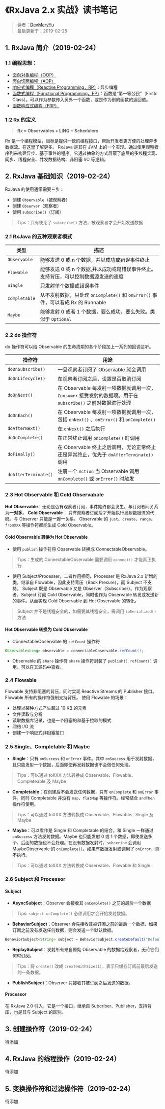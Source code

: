# 《RxJava 2.x 实战》读书笔记
> 读者：[DevMcryYu](https://github.com/DevMcryYu)  
> 最后更新于：2019-02-25

## 1. RxJava 简介（2019-02-24）

### 1.1 编程思想：
- [面向对象编程（OOP）](https://zh.wikipedia.org/zh-hans/%E9%9D%A2%E5%90%91%E5%AF%B9%E8%B1%A1%E7%A8%8B%E5%BA%8F%E8%AE%BE%E8%AE%A1)
- [面向切面编程（AOP）](https://zh.wikipedia.org/wiki/%E9%9D%A2%E5%90%91%E4%BE%A7%E9%9D%A2%E7%9A%84%E7%A8%8B%E5%BA%8F%E8%AE%BE%E8%AE%A1)
- [响应式编程（Reactive Programming，RP）](https://zh.wikipedia.org/wiki/%E5%93%8D%E5%BA%94%E5%BC%8F%E7%BC%96%E7%A8%8B)：异步编程
- [函数式编程（Functional Programming，FP）](https://zh.wikipedia.org/wiki/%E5%87%BD%E6%95%B0%E5%BC%8F%E7%BC%96%E7%A8%8B)：函数是“第一等公民”（Firstc Class）。可以作为参数传入另外一个函数，或是作为别的函数的返回值。
- [函数响应式编程（FRP）](https://en.wikipedia.org/wiki/Functional_reactive_programming)

### 1.2 Rx 的定义
> **Rx = Observables + LINQ + Schedulers**

Rx 是一个编程模型，目标是提供一致的编程接口，帮助开发者更方便的处理异步数据流。在[这里](http://reactivex.io)了解更多。
RxJava 是其在 JVM 上的一个实现。通过使用观察者序列来构建异步、基于事件的程序。它通过抽象的方式屏蔽了底层的多线程实现、同步、线程安全、并发数据结构、非阻塞 I/O 等逻辑。

## 2. RxJava 基础知识（2019-02-24）
RxJava 的使用通常需要三步：
- 创建 `Observable`（被观察者）
- 创建 `Observer`（观察者）
- 使用 `subscribe()`（订阅）

> Tips：只有使用了 `subscribe()` 方法，被观察者才会开始发送数据

### 2.1 RxJava 的五种观察者模式
| 类型 | 描述 |
| ------ | ------ |
| `Observable` | 能够发送 0 或 n 个数据，并以成功或错误事件终止 |
| `Flowable` | 能够发送 0 或 n 个数据,并以成功或是错误事件终止。支持背压，可以控制数据源发送的速度 |
| `Single` | 只发射单个数据或错误事件 |
| `Completable` | 从不发射数据，只处理 `onComplete()` 和 `onError()` 事件，可以看成 Rx 的 Runnable |
| `Maybe` | 能够发射 0 或者 1 个数据，要么成功，要么失败。类似于 `Optional` |

### 2.2 do 操作符
do 操作符可以给 Observable 的生命周期的各个阶段加上一系列的回调监听。

| 操作符 | 用途 |
| ------ | ------ |
| `doOnSubscribe()`| 一旦观察者订阅了 Observable 就会调用 |
| `doOnLifecycle()` | 在观察者订阅之后，设置是否取消订阅 |
| `doOnNext()` | 在 Observable 每发射一项数据就调用一次，`Consumer` 接受发射的数据项。用于在 `subscribe()` 之前对数据进行处理|
| `doOnEach()` | 在 Observable 每发射一项数据就调用一次，包括 `onNext()` 、`onError()` 和 `onComplete()` |
| `doAfterNext()` | 在 `onNext()` 之后执行 |
| `doOnComplete()` | 在正常终止调用 `onComplete()` 时调用 |
| `doFinally()` | 在 Observable 终止之后调用，无论正常终止还是异常终止，优先于 `doAfterTerminate()` 调用 |
| `doAfterTerminate()` | 注册一个 `Action` 当 Observable 调用 `onComplete()` 或 `onError()` 时触发 |

### 2.3 Hot Observable 和 Cold Observabale
**Hot Observable**：无论是否有观察者订阅，事件始终都会发生。与订阅者间关系为**一对多**。
**Cold Observable**： 只有观察者订阅后才开始执行发射数据流的代码。与 Observer 只能是**一对一**关系。
Observable 的 `just`、`create`、`range`、`fromXXX` 等操作符都能生成 Cold Observable。
#### Cold Observable 转换为 Hot Observable
- 使用 `publish` 操作符将 Observable 转换成 ConnectableObservable。

> Tips：生成的 ConnectableObservable 需要调用 `connect()` 才能真正执行

- 使用 Subject/Processer。二者作用相同，Processer 是 RxJava 2.x 新增的类，继承自 Flowable，因此支持背压（Back Presure），而 Subject 不支持。
Subject 既是 Observable 又是 Observer（Subscriber）。作为观察者，Subject 订阅 Cold Observable，同时也作为 Observable 转发或发送新的事件。从而实现 Cold Observable 到 Hot Observable 的转化。

> Subject 并不是线程安全的，如需要其线程安全，需调用 `toSerialized()`方法

#### Hot Observable 转换为 Cold Observable
- ConnectableObservable 的 `refCount` 操作符

```java
Observable<Long> observable = connectableObservable.refCount();
```

- Observable 的 `share` 操作符
`share` 操作符封装了 `publish().refCount()` 调用。可以在其源码中查看。

### 2.4 Flowable
Flowable 支持非阻塞的背压，同时实现 Reactive Streams 的 Publisher 接口。Flowable 所有的操作符强制支持背压。
使用 Flowable 的场景：
- 处理以某种方式产生超过 10 KB 的元素
- 文件读取与分析
- 读取数据库记录，也是一个阻塞的和基于拉取的模式
- 网络 I/O 流
- 创建一个响应式非阻塞接口
### 2.5 Single、Completable 和 Maybe
- **Single**：只有 `onSuccess` 和 `onError` 事件。其中 `onSuccess` 用于发射数据，且只能发射一个数据，后面即使再发射数据也不会做任何处理。

> Tips：可以通过 toXXX 方法转换成 Observable、Flowable、Completeable 及 Maybe

- **Completable**：在创建后不会发送任何数据，只有 `onComplete` 和 `onError` 事件，同时 Completable 并没有 `map`、`flatMap` 等操作符。经常结合 `andThen` 操作符使用。

> Tips：可以通过 toXXX 方法转换成 Observable、Flowable、Single 及 Maybe

- **Maybe**：可以看作是 Single 和 Completable 的结合。和 Single 一样通过 `onSuccess` 方法发射数据。Maybe 也只能发射 0 或 1 个数据，即使发送多个，后面的数据也不会处理。在没有数据发射时，`subscribe` 会调用 MaybeObservable 的 `onComplete()`。如果有数据发射或调用了 `onError`，则不执行。

> Tips：可以通过 toXXX 方法转换成 Observable、Flowable 和 Single

### 2.6 Subject 和 Processor
#### Subject
- **AsyncSubject**：Observer 会接收其 `onComplete()` 之前的最后一个数据

> Tips: `subject.onComplete()` 必须调用才会开始发射数据。

- **BehaviorSubject**：Observer 会先接收其被订阅之前的最后一个数据，如果订阅之前没有发送任何数据，则会发送一个默认数据。

```java
BehaviorSubject<String> subject = BehaviorSubject.createDefault("DefaultSubject");
```

- **ReplaySubject**：发射所有来自原始 Observable 的数据给观察者，无论它们何时订阅。

> Tips：将 `create()` 改成 `createWithSize(1)`，表示只缓存订阅前最后发送的一条数据。

- **PublishSubject**：Observer 只接收其被订阅之后发送的数据。

#### Processor
在 RxJava 2.0 引入，它是一个接口，继承自 Subcriber、Publisher，支持背压，也是其与 Subject 的区别。

## 3. 创建操作符（2019-02-24）
待添加
## 4. RxJava 的线程操作（2019-02-24）
待添加
## 5. 变换操作符和过滤操作符（2019-02-24）
待添加
